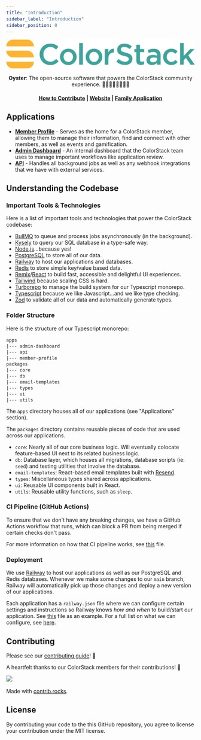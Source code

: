 ```yaml
---
title: "Introduction"
sidebar_label: "Introduction"
sidebar_position: 0
---
```


![Colorstack logo](/img/colorstack-wordmark.png)

<p align="center"><b>Oyster</b>: The open-source software that powers the ColorStack community experience. ✊🏿✊🏾✊🏽✊🏼</p>

<h4 align="center">
  <a href="./category/contributing">How to Contribute</a> |
  <a href="https://colorstack.org">Website</a> |
  <a href="https://app.colorstack.io/apply">Family Application</a>
</h4>

<!-- <img src="./apps/member-profile/public/images/member-profile-home.png" width="100%" alt="Member Profile" style="border-radius: 8px;" /> -->

## Applications

- [**Member Profile**](https://github.com/colorstackorg/oyster/blob/main/apps/member-profile/package.json) -
  Serves as the home for a ColorStack member, allowing them to manage their
  information, find and connect with other members, as well as events and
  gamification.
- [**Admin Dashboard**](https://github.com/colorstackorg/oyster/blob/main/apps/admin-dashboard/package.json) -
  An internal dashboard that the ColorStack team uses to manage important
  workflows like application review.
- [**API**](https://github.com/colorstackorg/oyster/blob/main/apps/api/package.json) -
  Handles all background jobs as well as any webhook integrations that we have
  with external services.

## Understanding the Codebase

### Important Tools & Technologies

Here is a list of important tools and technologies that power the ColorStack
codebase:

- [BullMQ](https://docs.bullmq.io) to queue and process jobs asynchronously (in
  the background).
- [Kysely](https://kysely.dev) to query our SQL database in a type-safe way.
- [Node.js](https://nodejs.org/en/about)...because yes!
- [PostgreSQL](https://www.postgresql.org/docs/15/index.html) to store all of
  our data.
- [Railway](https://railway.app) to host our applications and databases.
- [Redis](https://redis.io) to store simple key/value based data.
- [Remix](https://remix.run)/[React](https://react.dev) to build fast,
  accessible and delightful UI experiences.
- [Tailwind](https://tailwindcss.com) because scaling CSS is hard.
- [Turborepo](https://turbo.build/repo) to manage the build system for our
  Typescript monorepo.
- [Typescript](https://www.typescriptlang.org) because we like Javascript...and
  we like type checking.
- [Zod](https://zod.dev) to validate all of our data and automatically generate
  types.

### Folder Structure

Here is the structure of our Typescript monorepo:

```
apps
|--- admin-dashboard
|--- api
|--- member-profile
packages
|--- core
|--- db
|--- email-templates
|--- types
|--- ui
|--- utils
```

The `apps` directory houses all of our applications (see "Applications"
section).

The `packages` directory contains reusable pieces of code that are used across
our applications.

- `core`: Nearly all of our core business logic. Will eventually colocate
  feature-based UI next to its related business logic.
- `db`: Database layer, which houses all migrations, database scripts (ie:
  `seed`) and testing utilities that involve the database.
- `email-templates`: React-based email templates built with
  [Resend](https://resend.com).
- `types`: Miscellaneous types shared across applications.
- `ui`: Reusable UI components built in React.
- `utils`: Reusable utility functions, such as `sleep`.

### CI Pipeline (GitHub Actions)

To ensure that we don't have any breaking changes, we have a GitHub Actions
workflow that runs, which can block a PR from being merged if certain checks
don't pass.

For more information on how that CI pipeline works, see
[this](https://github.com/colorstackorg/oyster/blob/main/.github/workflows/ci.yml)
file.

### Deployment

We use [Railway](https://railway.app) to host our applications as well as our
PostgreSQL and Redis databases. Whenever we make some changes to our `main`
branch, Railway will automatically pick up those changes and deploy a new
version of our applications.

Each application has a `railway.json` file where we can configure certain
settings and instructions so Railway knows _how and when_ to build/start our
application. See
[this](https://github.com/colorstackorg/oyster/blob/main/apps/api/railway.json)
file as an example. For a full list on what we can configure, see
[here](https://docs.railway.app/reference/config-as-code#configurable-settings).

## Contributing

Please see our [contributing guide](./contributing/introduction.md)! 👋

A heartfelt thanks to our ColorStack members for their contributions! 🙏

<a href="https://github.com/colorstackorg/oyster/graphs/contributors">
  <img src="https://contrib.rocks/image?repo=colorstackorg/oyster" />
</a>

Made with [contrib.rocks](https://contrib.rocks).

## License

By contributing your code to the this GitHub repository, you agree to license
your contribution under the MIT license.
